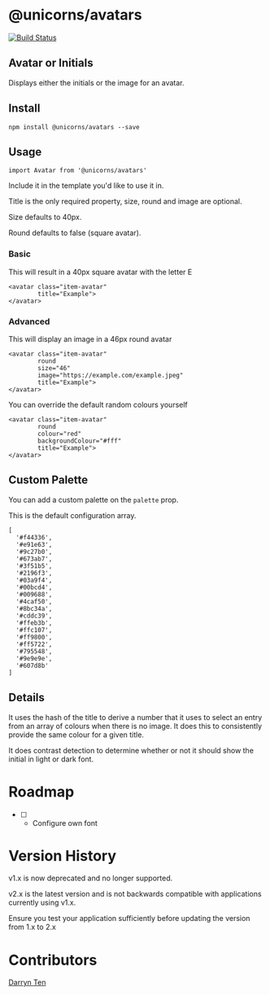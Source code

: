 # @unicorns/avatars

[![Build Status](https://travis-ci.com/UnicornGlobal/avatars.svg?branch=dev)](https://travis-ci.com/UnicornGlobal/avatars)

## Avatar or Initials

Displays either the initials or the image for an avatar.

## Install

```
npm install @unicorns/avatars --save
```

## Usage

```
import Avatar from '@unicorns/avatars'
```

Include it in the template you'd like to use it in.

Title is the only required property, size, round and image are optional.

Size defaults to 40px.

Round defaults to false (square avatar).

### Basic

This will result in a 40px square avatar with the letter E

```
<avatar class="item-avatar"
        title="Example">
</avatar>
```

### Advanced

This will display an image in a 46px round avatar

```
<avatar class="item-avatar"
        round
        size="46"
        image="https://example.com/example.jpeg"
        title="Example">
</avatar>
```

You can override the default random colours yourself

```
<avatar class="item-avatar"
        round
        colour="red"
        backgroundColour="#fff"
        title="Example">
</avatar>
```

## Custom Palette

You can add a custom palette on the `palette` prop.

This is the default configuration array.

```
[
  '#f44336',
  '#e91e63',
  '#9c27b0',
  '#673ab7',
  '#3f51b5',
  '#2196f3',
  '#03a9f4',
  '#00bcd4',
  '#009688',
  '#4caf50',
  '#8bc34a',
  '#cddc39',
  '#ffeb3b',
  '#ffc107',
  '#ff9800',
  '#ff5722',
  '#795548',
  '#9e9e9e',
  '#607d8b'
]
```

## Details

It uses the hash of the title to derive a number that it uses to select
an entry from an array of colours when there is no image. It does this to consistently provide the same colour for a given title.

It does contrast detection to determine whether or not it should show 
the initial in light or dark font.

# Roadmap

- [ ] - Configure own font

# Version History

v1.x is now deprecated and no longer supported.

v2.x is the latest version and is not backwards compatible with
applications currently using v1.x.

Ensure you test your application sufficiently before updating the version
from 1.x to 2.x

# Contributors

[Darryn Ten](https://github.com/darrynten)
